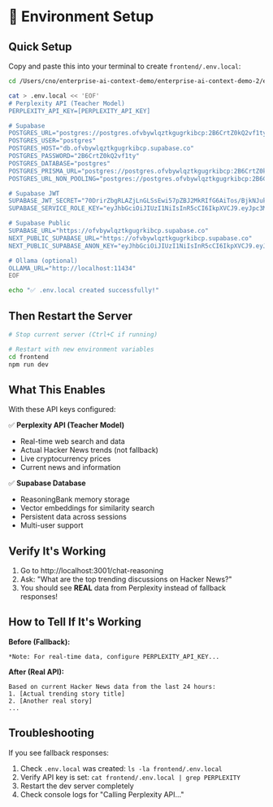 # 🔑 Environment Setup

## Quick Setup

Copy and paste this into your terminal to create `frontend/.env.local`:

```bash
cd /Users/cno/enterprise-ai-context-demo/enterprise-ai-context-demo-2/enterprise-ai-context-demo/frontend

cat > .env.local << 'EOF'
# Perplexity API (Teacher Model)
PERPLEXITY_API_KEY=[PERPLEXITY_API_KEY]

# Supabase
POSTGRES_URL="postgres://postgres.ofvbywlqztkgugrkibcp:2B6CrtZ0kQ2vf1ty@aws-1-us-east-1.pooler.supabase.com:6543/postgres?sslmode=require&supa=base-pooler.x"
POSTGRES_USER="postgres"
POSTGRES_HOST="db.ofvbywlqztkgugrkibcp.supabase.co"
POSTGRES_PASSWORD="2B6CrtZ0kQ2vf1ty"
POSTGRES_DATABASE="postgres"
POSTGRES_PRISMA_URL="postgres://postgres.ofvbywlqztkgugrkibcp:2B6CrtZ0kQ2vf1ty@aws-1-us-east-1.pooler.supabase.com:6543/postgres?sslmode=require&pgbouncer=true"
POSTGRES_URL_NON_POOLING="postgres://postgres.ofvbywlqztkgugrkibcp:2B6CrtZ0kQ2vf1ty@aws-1-us-east-1.pooler.supabase.com:5432/postgres?sslmode=require"

# Supabase JWT
SUPABASE_JWT_SECRET="70DrirZbgRLAZjLnGLSsEwi57pZBJ2MkRIfG6AiTos/BjkNJuklOzCufJM3ktcooh4ZLzICqREEV6tJbkMDA8Q=="
SUPABASE_SERVICE_ROLE_KEY="eyJhbGciOiJIUzI1NiIsInR5cCI6IkpXVCJ9.eyJpc3MiOiJzdXBhYmFzZSIsInJlZiI6Im9mdmJ5d2xxenRrZ3VncmtpYmNwIiwicm9sZSI6InNlcnZpY2Vfcm9sZSIsImlhdCI6MTc1ODc1NjY5NiwiZXhwIjoyMDc0MzMyNjk2fQ.27G-xBmfI0zGj6UdH7KO_Kz9eyOagl1YaHou5LPXERE"

# Supabase Public
SUPABASE_URL="https://ofvbywlqztkgugrkibcp.supabase.co"
NEXT_PUBLIC_SUPABASE_URL="https://ofvbywlqztkgugrkibcp.supabase.co"
NEXT_PUBLIC_SUPABASE_ANON_KEY="eyJhbGciOiJIUzI1NiIsInR5cCI6IkpXVCJ9.eyJpc3MiOiJzdXBhYmFzZSIsInJlZiI6Im9mdmJ5d2xxenRrZ3VncmtpYmNwIiwicm9sZSI6ImFub24iLCJpYXQiOjE3NTg3NTY2OTYsImV4cCI6MjA3NDMzMjY5Nn0.r3Kw4QEPTkSh0m8UEjuwYPNkx6HhtwO1pghWu2EMulU"

# Ollama (optional)
OLLAMA_URL="http://localhost:11434"
EOF

echo "✅ .env.local created successfully!"
```

## Then Restart the Server

```bash
# Stop current server (Ctrl+C if running)

# Restart with new environment variables
cd frontend
npm run dev
```

## What This Enables

With these API keys configured:

✅ **Perplexity API (Teacher Model)**
- Real-time web search and data
- Actual Hacker News trends (not fallback)
- Live cryptocurrency prices
- Current news and information

✅ **Supabase Database**
- ReasoningBank memory storage
- Vector embeddings for similarity search
- Persistent data across sessions
- Multi-user support

## Verify It's Working

1. Go to http://localhost:3001/chat-reasoning
2. Ask: "What are the top trending discussions on Hacker News?"
3. You should see **REAL** data from Perplexity instead of fallback responses!

## How to Tell If It's Working

**Before (Fallback):**
```
*Note: For real-time data, configure PERPLEXITY_API_KEY...
```

**After (Real API):**
```
Based on current Hacker News data from the last 24 hours:
1. [Actual trending story title]
2. [Another real story]
...
```

## Troubleshooting

If you see fallback responses:
1. Check `.env.local` was created: `ls -la frontend/.env.local`
2. Verify API key is set: `cat frontend/.env.local | grep PERPLEXITY`
3. Restart the dev server completely
4. Check console logs for "Calling Perplexity API..."

